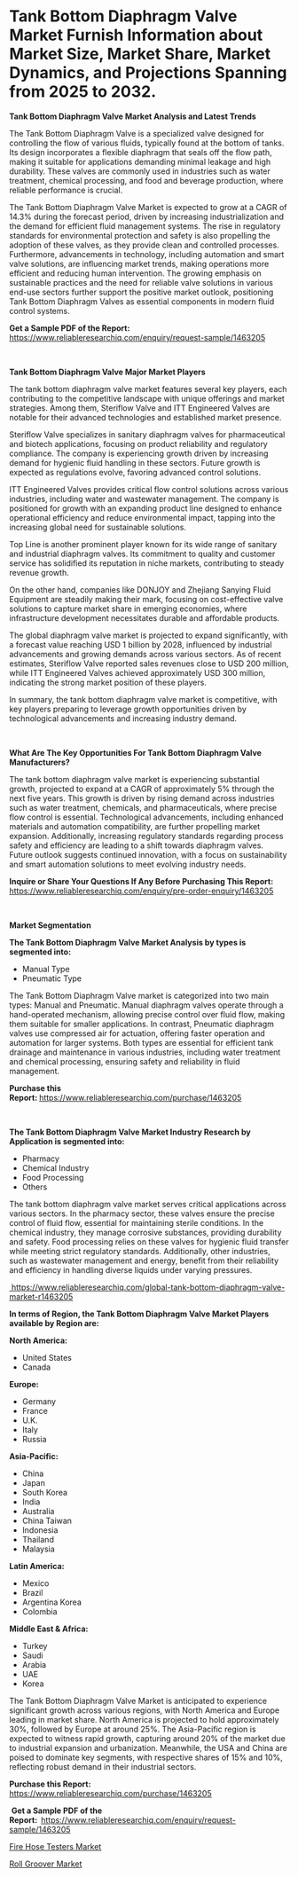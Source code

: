 <p><h1>Tank Bottom Diaphragm Valve Market Furnish Information about Market Size, Market Share, Market Dynamics, and Projections Spanning from 2025 to 2032.</h1></p><p><strong>Tank Bottom Diaphragm Valve Market Analysis and Latest Trends</strong></p>
<p><p>The Tank Bottom Diaphragm Valve is a specialized valve designed for controlling the flow of various fluids, typically found at the bottom of tanks. Its design incorporates a flexible diaphragm that seals off the flow path, making it suitable for applications demanding minimal leakage and high durability. These valves are commonly used in industries such as water treatment, chemical processing, and food and beverage production, where reliable performance is crucial.</p><p>The Tank Bottom Diaphragm Valve Market is expected to grow at a CAGR of 14.3% during the forecast period, driven by increasing industrialization and the demand for efficient fluid management systems. The rise in regulatory standards for environmental protection and safety is also propelling the adoption of these valves, as they provide clean and controlled processes. Furthermore, advancements in technology, including automation and smart valve solutions, are influencing market trends, making operations more efficient and reducing human intervention. The growing emphasis on sustainable practices and the need for reliable valve solutions in various end-use sectors further support the positive market outlook, positioning Tank Bottom Diaphragm Valves as essential components in modern fluid control systems.</p></p>
<p><strong>Get a Sample PDF of the Report:&nbsp;</strong> <a href="https://www.reliableresearchiq.com/enquiry/request-sample/1463205?utm_campaign=1837&utm_medium=2&utm_source=Github&utm_content=ia&utm_term=18022025&utm_id=tank-bottom-diaphragm-valve">https://www.reliableresearchiq.com/enquiry/request-sample/1463205</a></p>
<p>&nbsp;</p>
<p><strong>Tank Bottom Diaphragm Valve Major Market Players</strong></p>
<p><p>The tank bottom diaphragm valve market features several key players, each contributing to the competitive landscape with unique offerings and market strategies. Among them, Steriflow Valve and ITT Engineered Valves are notable for their advanced technologies and established market presence.</p><p>Steriflow Valve specializes in sanitary diaphragm valves for pharmaceutical and biotech applications, focusing on product reliability and regulatory compliance. The company is experiencing growth driven by increasing demand for hygienic fluid handling in these sectors. Future growth is expected as regulations evolve, favoring advanced control solutions.</p><p>ITT Engineered Valves provides critical flow control solutions across various industries, including water and wastewater management. The company is positioned for growth with an expanding product line designed to enhance operational efficiency and reduce environmental impact, tapping into the increasing global need for sustainable solutions. </p><p>Top Line is another prominent player known for its wide range of sanitary and industrial diaphragm valves. Its commitment to quality and customer service has solidified its reputation in niche markets, contributing to steady revenue growth.</p><p>On the other hand, companies like DONJOY and Zhejiang Sanying Fluid Equipment are steadily making their mark, focusing on cost-effective valve solutions to capture market share in emerging economies, where infrastructure development necessitates durable and affordable products.</p><p>The global diaphragm valve market is projected to expand significantly, with a forecast value reaching USD 1 billion by 2028, influenced by industrial advancements and growing demands across various sectors. As of recent estimates, Steriflow Valve reported sales revenues close to USD 200 million, while ITT Engineered Valves achieved approximately USD 300 million, indicating the strong market position of these players. </p><p>In summary, the tank bottom diaphragm valve market is competitive, with key players preparing to leverage growth opportunities driven by technological advancements and increasing industry demand.</p></p>
<p>&nbsp;</p>
<p><strong>What Are The Key Opportunities For Tank Bottom Diaphragm Valve Manufacturers?</strong></p>
<p><p>The tank bottom diaphragm valve market is experiencing substantial growth, projected to expand at a CAGR of approximately 5% through the next five years. This growth is driven by rising demand across industries such as water treatment, chemicals, and pharmaceuticals, where precise flow control is essential. Technological advancements, including enhanced materials and automation compatibility, are further propelling market expansion. Additionally, increasing regulatory standards regarding process safety and efficiency are leading to a shift towards diaphragm valves. Future outlook suggests continued innovation, with a focus on sustainability and smart automation solutions to meet evolving industry needs.</p></p>
<p><strong>Inquire or Share Your Questions If Any Before Purchasing This Report:</strong> <a href="https://www.reliableresearchiq.com/enquiry/pre-order-enquiry/1463205?utm_campaign=1837&utm_medium=2&utm_source=Github&utm_content=ia&utm_term=18022025&utm_id=tank-bottom-diaphragm-valve">https://www.reliableresearchiq.com/enquiry/pre-order-enquiry/1463205</a></p>
<p>&nbsp;</p>
<p><strong>Market Segmentation</strong></p>
<p><strong>The Tank Bottom Diaphragm Valve Market Analysis by types is segmented into:</strong></p>
<p><ul><li>Manual Type</li><li>Pneumatic Type</li></ul></p>
<p><p>The Tank Bottom Diaphragm Valve market is categorized into two main types: Manual and Pneumatic. Manual diaphragm valves operate through a hand-operated mechanism, allowing precise control over fluid flow, making them suitable for smaller applications. In contrast, Pneumatic diaphragm valves use compressed air for actuation, offering faster operation and automation for larger systems. Both types are essential for efficient tank drainage and maintenance in various industries, including water treatment and chemical processing, ensuring safety and reliability in fluid management.</p></p>
<p><strong>Purchase this Report:&nbsp;</strong><a href="https://www.reliableresearchiq.com/purchase/1463205?utm_campaign=1837&utm_medium=2&utm_source=Github&utm_content=ia&utm_term=18022025&utm_id=tank-bottom-diaphragm-valve">https://www.reliableresearchiq.com/purchase/1463205</a></p>
<p>&nbsp;</p>
<p><strong>The Tank Bottom Diaphragm Valve Market Industry Research by Application is segmented into:</strong></p>
<p><ul><li>Pharmacy</li><li>Chemical Industry</li><li>Food Processing</li><li>Others</li></ul></p>
<p><p>The tank bottom diaphragm valve market serves critical applications across various sectors. In the pharmacy sector, these valves ensure the precise control of fluid flow, essential for maintaining sterile conditions. In the chemical industry, they manage corrosive substances, providing durability and safety. Food processing relies on these valves for hygienic fluid transfer while meeting strict regulatory standards. Additionally, other industries, such as wastewater management and energy, benefit from their reliability and efficiency in handling diverse liquids under varying pressures.</p></p>
<p><a href="https://www.reliableresearchiq.com/global-tank-bottom-diaphragm-valve-market-r1463205?utm_campaign=1837&utm_medium=2&utm_source=Github&utm_content=ia&utm_term=18022025&utm_id=tank-bottom-diaphragm-valve">&nbsp;https://www.reliableresearchiq.com/global-tank-bottom-diaphragm-valve-market-r1463205</a></p>
<p><strong>In terms of Region, the Tank Bottom Diaphragm Valve Market Players available by Region are:</strong></p>
<p>
    <p> <strong> North America: </strong>
        <ul>
            <li>United States</li>
            <li>Canada</li>
        </ul>
        </p> 
    <p> <strong> Europe: </strong>
        <ul>
            <li>Germany</li>
            <li>France</li>
            <li>U.K.</li>
            <li>Italy</li>
            <li>Russia</li>
        </ul>
        </p> 
    <p> <strong> Asia-Pacific: </strong>
        <ul>
            <li>China</li>
            <li>Japan</li>
            <li>South Korea</li>
            <li>India</li>
            <li>Australia</li>
            <li>China Taiwan</li>
            <li>Indonesia</li>
            <li>Thailand</li>
            <li>Malaysia</li>
        </ul>
        </p> 
    <p> <strong> Latin America: </strong>
        <ul>
            <li>Mexico</li>
            <li>Brazil</li>
            <li>Argentina Korea</li>
            <li>Colombia</li>
        </ul>
        </p> 
    <p> <strong> Middle East & Africa: </strong>
        <ul>
            <li>Turkey</li>
            <li>Saudi</li>
            <li>Arabia</li>
            <li>UAE</li>
            <li>Korea</li>
        </ul>
    </p>
    </p>
<p><p>The Tank Bottom Diaphragm Valve Market is anticipated to experience significant growth across various regions, with North America and Europe leading in market share. North America is projected to hold approximately 30%, followed by Europe at around 25%. The Asia-Pacific region is expected to witness rapid growth, capturing around 20% of the market due to industrial expansion and urbanization. Meanwhile, the USA and China are poised to dominate key segments, with respective shares of 15% and 10%, reflecting robust demand in their industrial sectors.</p></p>
<p><strong>Purchase this Report: </strong><a href="https://www.reliableresearchiq.com/purchase/1463205?utm_campaign=1837&utm_medium=2&utm_source=Github&utm_content=ia&utm_term=18022025&utm_id=tank-bottom-diaphragm-valve">https://www.reliableresearchiq.com/purchase/1463205</a></p>
<p>&nbsp;<strong>Get a Sample PDF of the Report:&nbsp;&nbsp;</strong><a href="https://www.reliableresearchiq.com/enquiry/request-sample/1463205?utm_campaign=1837&utm_medium=2&utm_source=Github&utm_content=ia&utm_term=18022025&utm_id=tank-bottom-diaphragm-valve">https://www.reliableresearchiq.com/enquiry/request-sample/1463205</a></p>
<p><strong></strong></p>
<p><p><a href="https://github.com/gunbybeahmg1/Market-Research-Report-List-1/blob/main/fire-hose-testers-market.md?utm_campaign=1837&utm_medium=2&utm_source=Github&utm_content=ia&utm_term=18022025&utm_id=tank-bottom-diaphragm-valve">Fire Hose Testers Market</a></p><p><a href="https://github.com/mateyappiazo/Market-Research-Report-List-1/blob/main/roll-groover-market.md?utm_campaign=1837&utm_medium=2&utm_source=Github&utm_content=ia&utm_term=18022025&utm_id=tank-bottom-diaphragm-valve">Roll Groover Market</a></p></p>